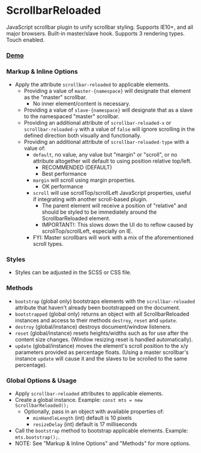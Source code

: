 # ScrollbarReloaded
JavaScript scrollbar plugin to unify scrollbar styling. Supports IE10+, and all major browsers. Built-in master/slave hook. Supports 3 rendering types. Touch enabled.

### [Demo](http://depthdev.com/modules)

### Markup & Inline Options
* Apply the attribute `scrollbar-reloaded` to applicable elements.
    * Providing a value of `master-{namespace}` will designate that element as the "master" scrollbar.
        * No inner element/content is necessary.
    * Providing a value of `slave-{namespace}` will designate that as a slave to the namespaced "master" scrollbar.
    * Providing an additional attribute of `scrollbar-reloaded-x` or `scrollbar-reloaded-y` with a value of `false` will ignore scrolling in the defined direction both visually and functionally.
    * Providing an additional attribute of `scrollbar-reloaded-type` with a value of:
        * `default`, no value, any value but "margin" or "scroll", or no attribute altogether will default to using position relative top/left.
            * RECOMMENDED (DEFAULT)
            * Best performance
        * `margin` will scroll using margin properties.
            * OK performance
        * `scroll` will use scrollTop/scrollLeft JavaScript properties, useful if integrating with another scroll-based plugin.
            * The parent element will receive a position of "relative" and should be styled to be immediately around the ScrollbarReloaded element.
            * IMPORTANT!: This slows down the UI do to reflow caused by scrollTop/scrollLeft, especially on IE.
        * FYI: Master scrollbars will work with a mix of the aforementioned scroll types.  

### Styles
* Styles can be adjusted in the SCSS or CSS file.  

### Methods
* `bootstrap` (global only) bootstraps elements with the `scrollbar-reloaded` attribute that haven't already been bootstrapped on the document.
* `bootstrapped` (global only) returns an object with all ScrollbarReloaded instances and access to their methods `destroy`, `reset` and `update`.
* `destroy` (global/instance) destroys document/window listeners.
* `reset`  (global/instance) resets heights/widths such as for use after the content size changes. (Window resizing reset is handled automatically).
* `update` (global/instance) moves the element's scroll position to the x/y parameters provided as percentage floats. (Using a master scrollbar's instance `update` will cause it and the slaves to be scrolled to the same percentage).  

### Global Options & Usage
* Apply `scrollbar-reloaded` attributes to applicable elements.
* Create a global instance. Example: `const mts = new ScrollbarReloaded();`
    * Optionally, pass in an object with available properties of:
        * `minHandleLength` (int) default is 10 pixels
        * `resizeDelay` (int) default is 17 milliseconds
* Call the `bootstrap` method to bootstrap applicable elements. Example: `mts.bootstrap();`.
* NOTE: See "Markup & Inline Options" and "Methods" for more options.
